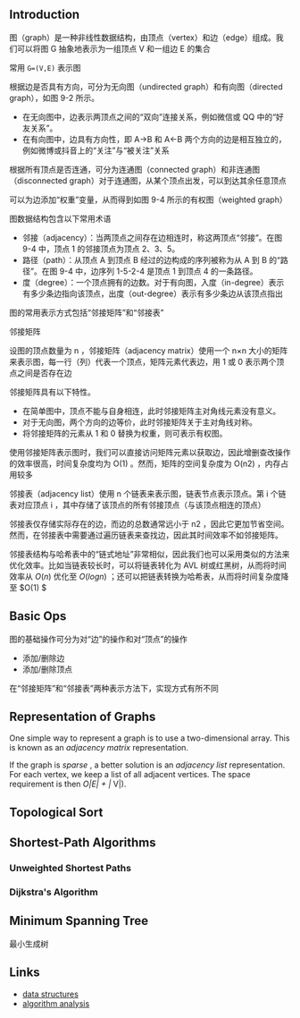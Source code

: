 ## Introduction



图（graph）是一种非线性数据结构，由顶点（vertex）和边（edge）组成。我们可以将图 G 抽象地表示为一组顶点 V 和一组边 E 的集合

常用 `G=(V,E)` 表示图

根据边是否具有方向，可分为无向图（undirected graph）和有向图（directed graph），如图 9-2 所示。

- 在无向图中，边表示两顶点之间的“双向”连接关系，例如微信或 QQ 中的“好友关系”。
- 在有向图中，边具有方向性，即 A→B 和 A←B 两个方向的边是相互独立的，例如微博或抖音上的“关注”与“被关注”关系



根据所有顶点是否连通，可分为连通图（connected graph）和非连通图（disconnected graph）对于连通图，从某个顶点出发，可以到达其余任意顶点

可以为边添加“权重”变量，从而得到如图 9-4 所示的有权图（weighted graph）

图数据结构包含以下常用术语

- 邻接（adjacency）：当两顶点之间存在边相连时，称这两顶点“邻接”。在图 9-4 中，顶点 1 的邻接顶点为顶点 2、3、5。
- 路径（path）：从顶点 A 到顶点 B 经过的边构成的序列被称为从 A 到 B 的“路径”。在图 9-4 中，边序列 1-5-2-4 是顶点 1 到顶点 4 的一条路径。
- 度（degree）：一个顶点拥有的边数。对于有向图，入度（in-degree）表示有多少条边指向该顶点，出度（out-degree）表示有多少条边从该顶点指出





图的常用表示方式包括“邻接矩阵”和“邻接表”

邻接矩阵

设图的顶点数量为 n ，邻接矩阵（adjacency matrix）使用一个 n×n 大小的矩阵来表示图，每一行（列）代表一个顶点，矩阵元素代表边，用 1 或 0 表示两个顶点之间是否存在边

邻接矩阵具有以下特性。

- 在简单图中，顶点不能与自身相连，此时邻接矩阵主对角线元素没有意义。
- 对于无向图，两个方向的边等价，此时邻接矩阵关于主对角线对称。
- 将邻接矩阵的元素从 1 和 0 替换为权重，则可表示有权图。

使用邻接矩阵表示图时，我们可以直接访问矩阵元素以获取边，因此增删查改操作的效率很高，时间复杂度均为 O(1) 。然而，矩阵的空间复杂度为 O(n2) ，内存占用较多



邻接表（adjacency list）使用 n 个链表来表示图，链表节点表示顶点。第 i 个链表对应顶点 i ，其中存储了该顶点的所有邻接顶点（与该顶点相连的顶点）



邻接表仅存储实际存在的边，而边的总数通常远小于 n2 ，因此它更加节省空间。然而，在邻接表中需要通过遍历链表来查找边，因此其时间效率不如邻接矩阵。

邻接表结构与哈希表中的“链式地址”非常相似，因此我们也可以采用类似的方法来优化效率。比如当链表较长时，可以将链表转化为 AVL 树或红黑树，从而将时间效率从 $O(n)$ 优化至 $O(log⁡n)$ ；还可以把链表转换为哈希表，从而将时间复杂度降至 $O(1) $



## Basic Ops

图的基础操作可分为对“边”的操作和对“顶点”的操作

- 添加/删除边
- 添加/删除顶点

在“邻接矩阵”和“邻接表”两种表示方法下，实现方式有所不同









## Representation of Graphs

One simple way to represent a graph is to use a two-dimensional array. This is known as an *adjacency* *matrix* representation.

If the graph is  *sparse* , a better solution is an *adjacency list* representation. For each vertex, we keep a list of all adjacent vertices. The space requirement is then  *O|E| + |* V|).

## Topological Sort

## Shortest-Path Algorithms

### Unweighted Shortest Paths

### Dijkstra's Algorithm

## Minimum Spanning Tree

最小生成树





## Links

- [data structures](/docs/CS/Algorithms/Algorithms.md?id=data-structures)
- [algorithm analysis](/docs/CS/Algorithms/Algorithms.md?id=algorithm-analysis)
